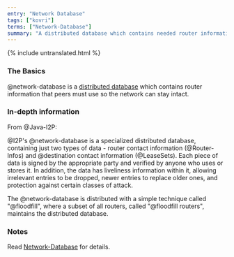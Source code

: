 ```yaml
---
entry: "Network Database"
tags: ["kovri"]
terms: ["Network-Database"]
summary: "A distributed database which contains needed router information so the network can stay intact"
---
```


{% include untranslated.html %}
### The Basics

@network-database is a [distributed database](https://en.wikipedia.org/wiki/Distributed_database) which contains router information that peers must use so the network can stay intact.

### In-depth information

From @Java-I2P:

>
@I2P's @network-database is a specialized distributed database, containing just two types of data - router contact information (@Router-Infos) and @destination contact information (@LeaseSets). Each piece of data is signed by the appropriate party and verified by anyone who uses or stores it. In addition, the data has liveliness information within it, allowing irrelevant entries to be dropped, newer entries to replace older ones, and protection against certain classes of attack.

>
The @network-database is distributed with a simple technique called "@floodfill", where a subset of all routers, called "@floodfill routers", maintains the distributed database.

### Notes

Read [Network-Database](https://geti2p.net/en/docs/how/network-database) for details.
